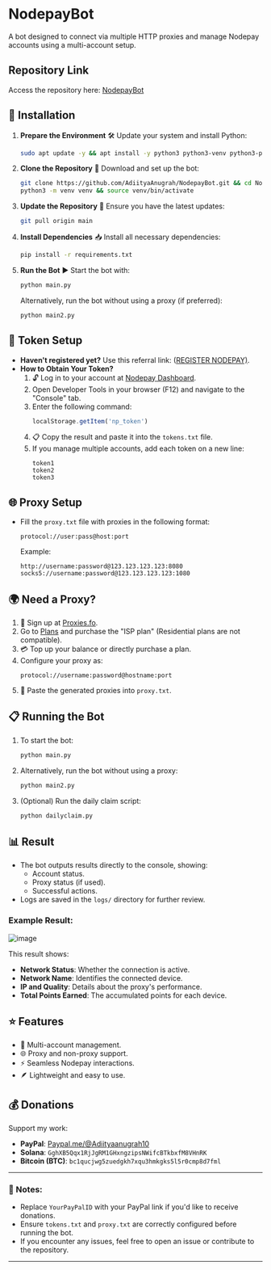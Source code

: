 # NodepayBot

A bot designed to connect via multiple HTTP proxies and manage Nodepay accounts using a multi-account setup.

## Repository Link

Access the repository here: [NodepayBot](https://github.com/AdiityaAnugrah/NodepayBot.git)

## 🚀 Installation

1. **Prepare the Environment**
   🛠 Update your system and install Python:

   ```bash
   sudo apt update -y && apt install -y python3 python3-venv python3-pip
   ```

2. **Clone the Repository**
   📂 Download and set up the bot:

   ```bash
   git clone https://github.com/AdiityaAnugrah/NodepayBot.git && cd NodepayBot
   python3 -m venv venv && source venv/bin/activate
   ```

3. **Update the Repository**
   🔄 Ensure you have the latest updates:

   ```bash
   git pull origin main
   ```

4. **Install Dependencies**
   📥 Install all necessary dependencies:
   ```bash
   pip install -r requirements.txt
   ```

5. **Run the Bot**
   ▶️ Start the bot with:

   ```bash
   python main.py
   ```

   Alternatively, run the bot without using a proxy (if preferred):

   ```bash
   python main2.py
   ```

## 🔑 Token Setup

- **Haven't registered yet?** Use this referral link: ([REGISTER NODEPAY)](https://app.nodepay.ai/register?ref=pF44YFTQOyjOB5I).
- **How to Obtain Your Token?**
  1. 🔓 Log in to your account at [Nodepay Dashboard](https://app.nodepay.ai/dashboard).
  2. Open Developer Tools in your browser (F12) and navigate to the "Console" tab.
  3. Enter the following command:
     ```javascript
     localStorage.getItem('np_token')
     ```
  4. 📋 Copy the result and paste it into the `tokens.txt` file.
  5. If you manage multiple accounts, add each token on a new line:
     ```
     token1
     token2
     token3
     ```

## 🌐 Proxy Setup

- Fill the `proxy.txt` file with proxies in the following format:
  ```
  protocol://user:pass@host:port
  ```
  Example:
  ```
  http://username:password@123.123.123.123:8080
  socks5://username:password@123.123.123.123:1080
  ```

## 🌍 Need a Proxy?

1. 📝 Sign up at [Proxies.fo](https://app.proxies.fo/ref/d6c7352f-4d34-35df-dc1c-770edf36b920).
2. Go to [Plans](https://app.proxies.fo/plans) and purchase the "ISP plan" (Residential plans are not compatible).
3. 💳 Top up your balance or directly purchase a plan.
4. Configure your proxy as:
   ```
   protocol://username:password@hostname:port
   ```
5. 📂 Paste the generated proxies into `proxy.txt`.

## 📋 Running the Bot

1. To start the bot:
   ```bash
   python main.py
   ```
2. Alternatively, run the bot without using a proxy:
   ```bash
   python main2.py
   ```
3. (Optional) Run the daily claim script:
   ```bash
   python dailyclaim.py
   ```

## 📊 Result

- The bot outputs results directly to the console, showing:
  - Account status.
  - Proxy status (if used).
  - Successful actions.
- Logs are saved in the `logs/` directory for further review.


### Example Result:
![image](https://github.com/user-attachments/assets/040b09a7-f043-4c6f-bea8-aa9b75acf8fa)

This result shows:
- **Network Status**: Whether the connection is active.
- **Network Name**: Identifies the connected device.
- **IP and Quality**: Details about the proxy's performance.
- **Total Points Earned**: The accumulated points for each device.

## ⭐ Features

- 🔄 Multi-account management.
- 🌐 Proxy and non-proxy support.
- ⚡ Seamless Nodepay interactions.
- 🪶 Lightweight and easy to use.

## 💰 Donations

Support my work:

- **PayPal**: [Paypal.me/@Adiityaanugrah10](https://www.paypal.com/paypalme/@Adiityaanugrah10)
- **Solana**: `GghXB5Qqx1RjJgRM1GHxngzipsNWifcBTkbxfM8VHnRK`
- **Bitcoin (BTC)**: `bc1qucjwg5zuedgkh7xqu3hmkgks5l5r0cmp8d7fml`

---

### 📝 Notes:

- Replace `YourPayPalID` with your PayPal link if you'd like to receive donations.
- Ensure `tokens.txt` and `proxy.txt` are correctly configured before running the bot.
- If you encounter any issues, feel free to open an issue or contribute to the repository.

---

